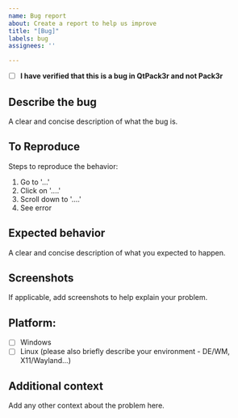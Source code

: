 ```yaml
---
name: Bug report
about: Create a report to help us improve
title: "[Bug]"
labels: bug
assignees: ''

---
```


- [ ] **I have verified that this is a bug in QtPack3r and not Pack3r**

## **Describe the bug**
A clear and concise description of what the bug is.

## **To Reproduce**
Steps to reproduce the behavior:
1. Go to '...'
2. Click on '....'
3. Scroll down to '....'
4. See error

## **Expected behavior**
A clear and concise description of what you expected to happen.

## **Screenshots**
If applicable, add screenshots to help explain your problem.

## **Platform:**
 - [ ] Windows
 - [ ] Linux (please also briefly describe your environment - DE/WM, X11/Wayland...)

## **Additional context**
Add any other context about the problem here.
